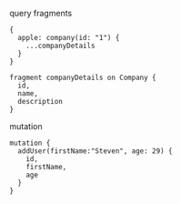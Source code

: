 query fragments

```
{
  apple: company(id: "1") {
    ...companyDetails
  }
}

fragment companyDetails on Company {
  id,
  name,
  description
}
```

mutation

```
mutation {
  addUser(firstName:"Steven", age: 29) {
    id,
    firstName,
    age
  }
}
```
